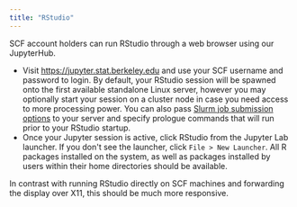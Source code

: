 ```yaml
---
title: "RStudio"
---
```

SCF account holders can run RStudio through a web browser using our
JupyterHub.

- Visit https://jupyter.stat.berkeley.edu and use your SCF username and
  password to login. By default, your RStudio session will be spawned onto
  the first available standalone Linux server, however you may optionally
  start your session on a cluster node in case you need access to more
  processing power. You can also pass [Slurm job submission options](../servers/cluster/submitting.md) to your server and specify prologue
  commands that will run prior to your RStudio startup.
- Once your Jupyter session is active, click RStudio from the Jupyter
  Lab launcher. If you don't see the launcher, click `File > New
  Launcher`. All R packages installed on the system, as well as packages
  installed by users within their home directories should be available.

In contrast with running RStudio directly on SCF machines and forwarding
the display over X11, this should be much more responsive.
